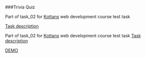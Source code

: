 ###Trivia Quiz


Part of task_02 for [Kottans](kottans.org) web development course test task

[Task description](https://github.com/Kottans/web/blob/master/README02.md#create-a-custom-client-for-trivia-quiz-api-httpjserviceio)

Part of task_02 for [Kottans](kottans.org) web development course test task
[Task description](https://github.com/Kottans/web/blob/master/README02.md#create-a-custom-client-for-trivia-quiz-api-httpjserviceio)

[DEMO](https://amashoshyna.github.io/trivia/)
